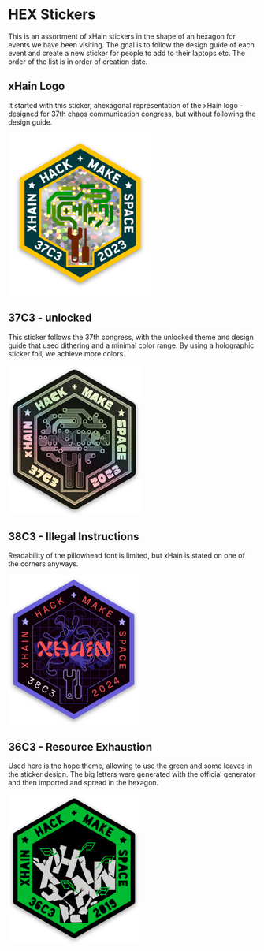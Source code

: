 # HEX Stickers
This is an assortment of xHain stickers in the shape of an hexagon for events we have been visiting. The goal is to follow the design guide of each event and create a new sticker for people to add to their laptops etc. The order of the list is in order of creation date. 

## xHain Logo
It started with this sticker, ahexagonal representation of the xHain logo - designed for 37th chaos communication congress, but without following the design guide.

![xHain Logo Sticker in hexagon shape](https://github.com/xHain-hackspace/xHainCI/blob/master/stickers/HEX/preview/37C3.png?raw=true)

## 37C3 - unlocked
This sticker follows the 37th congress, with the unlocked theme and design guide that used dithering and a minimal color range. By using a holographic sticker foil, we achieve more colors.

![37C3 inspired xHain Logo Sticker in hexagon shape](https://github.com/xHain-hackspace/xHainCI/blob/master/stickers/HEX/preview/37C3_unlocked.png?raw=true)

## 38C3 - Illegal Instructions
Readability of the pillowhead font is limited, but xHain is stated on one of the corners anyways.

![38C3 inspired xHain Logo Sticker in hexagon shape](https://github.com/xHain-hackspace/xHainCI/blob/master/stickers/HEX/preview/38C3.png?raw=true)

## 36C3 - Resource Exhaustion
Used here is the hope theme, allowing to use the green and some leaves in the sticker design. The big letters were generated with the official generator and then imported and spread in the hexagon.

![36C3 inspired xHain Logo Sticker in hexagon shape](https://github.com/xHain-hackspace/xHainCI/blob/master/stickers/HEX/preview/36C3.png?raw=true)

